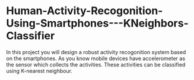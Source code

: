 # Human-Activity-Recogonition-Using-Smartphones---KNeighbors-Classifier
In this project you will design a robust activity recogonition system based on the smartphones. As you know mobile devices have accelerometer as the sensor which collects the activities. These activities can be classified using K-nearest neighbour. 
